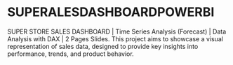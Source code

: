 # SUPERALESDASHBOARDPOWERBI
SUPER STORE SALES DASHBOARD | Time Series Analysis (Forecast) | Data Analysis with DAX | 2 Pages Slides.
This project aims to showcase a visual representation of sales data, designed to provide key insights into performance, trends, and product behavior.
